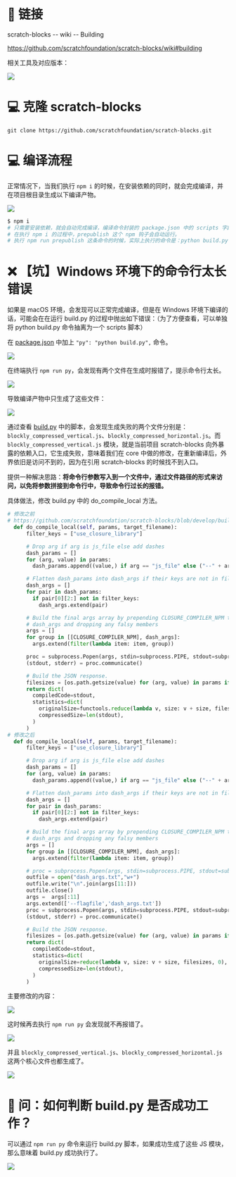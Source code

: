 # 🔗 链接

scratch-blocks -- wiki -- Building

https://github.com/scratchfoundation/scratch-blocks/wiki#building

相关工具及对应版本：

![](md-imgs/2024-09-20-14-23-50.png)

# 💻 克隆 scratch-blocks

```git
git clone https://github.com/scratchfoundation/scratch-blocks.git
```

# 💻 编译流程

正常情况下，当我们执行 `npm i` 的时候，在安装依赖的同时，就会完成编译，并在项目根目录生成以下编译产物。

![](md-imgs/2024-09-20-14-57-16.png)

```bash
$ npm i
# 只需要安装依赖，就会自动完成编译，编译命令封装的 package.json 中的 scripts 字段中的 prepublish 钩子中。
# 在执行 npm i 的过程中，prepublish 这个 npm 钩子会自动运行。
# 执行 npm run prepublish 这条命令的时候，实际上执行的命令是：python build.py && webpack
```

# ❌ 【坑】Windows 环境下的命令行太长错误

如果是 macOS 环境，会发现可以正常完成编译，但是在 Windows 环境下编译的话，可能会在在运行 build.py 的过程中抛出如下错误：（为了方便查看，可以单独将 python build.py 命令抽离为一个 scripts 脚本）

在 [package.json](./scratch-blocks-v1.1.206/package.json) 中加上 `"py": "python build.py",` 命令。

![](md-imgs/2024-09-20-14-38-20.png)

在终端执行 `npm run py`，会发现有两个文件在生成时报错了，提示命令行太长。

![](md-imgs/2024-09-20-14-39-52.png)

导致编译产物中只生成了这些文件：

![](md-imgs/2024-09-20-14-36-26.png)

通过查看 [build.py](./scratch-blocks-v1.1.206/build.py) 中的脚本，会发现生成失败的两个文件分别是：`blockly_compressed_vertical.js`、`blockly_compressed_horizontal.js`。而 `blockly_compressed_vertical.js` 模块，就是当前项目 scratch-blocks 向外暴露的依赖入口，它生成失败，意味着我们在 core 中做的修改，在重新编译后，外界依旧是访问不到的，因为在引用 scratch-blocks 的时候找不到入口。

提供一种解决思路：**将命令行参数写入到一个文件中，通过文件路径的形式来访问，以免将参数拼接到命令行中，导致命令行过长的报错。**

具体做法，修改 build.py 中的 do_compile_local 方法。

```py
# 修改之前
# https://github.com/scratchfoundation/scratch-blocks/blob/develop/build.py#L316
  def do_compile_local(self, params, target_filename):
      filter_keys = ["use_closure_library"]

      # Drop arg if arg is js_file else add dashes
      dash_params = []
      for (arg, value) in params:
        dash_params.append((value,) if arg == "js_file" else ("--" + arg, value))

      # Flatten dash_params into dash_args if their keys are not in filter_keys
      dash_args = []
      for pair in dash_params:
        if pair[0][2:] not in filter_keys:
          dash_args.extend(pair)

      # Build the final args array by prepending CLOSURE_COMPILER_NPM to
      # dash_args and dropping any falsy members
      args = []
      for group in [[CLOSURE_COMPILER_NPM], dash_args]:
        args.extend(filter(lambda item: item, group))

      proc = subprocess.Popen(args, stdin=subprocess.PIPE, stdout=subprocess.PIPE)
      (stdout, stderr) = proc.communicate()

      # Build the JSON response.
      filesizes = [os.path.getsize(value) for (arg, value) in params if arg == "js_file"]
      return dict(
        compiledCode=stdout,
        statistics=dict(
          originalSize=functools.reduce(lambda v, size: v + size, filesizes, 0),
          compressedSize=len(stdout),
        )
      )
# 修改之后
  def do_compile_local(self, params, target_filename):
      filter_keys = ["use_closure_library"]

      # Drop arg if arg is js_file else add dashes
      dash_params = []
      for (arg, value) in params:
        dash_params.append((value,) if arg == "js_file" else ("--" + arg, value))

      # Flatten dash_params into dash_args if their keys are not in filter_keys
      dash_args = []
      for pair in dash_params:
        if pair[0][2:] not in filter_keys:
          dash_args.extend(pair)

      # Build the final args array by prepending CLOSURE_COMPILER_NPM to
      # dash_args and dropping any falsy members
      args = []
      for group in [[CLOSURE_COMPILER_NPM], dash_args]:
        args.extend(filter(lambda item: item, group))

      # proc = subprocess.Popen(args, stdin=subprocess.PIPE, stdout=subprocess.PIPE)
      outfile = open("dash_args.txt","w+")
      outfile.write("\n".join(args[11:]))
      outfile.close()
      args =  args[:11]
      args.extend(['--flagfile','dash_args.txt'])
      proc = subprocess.Popen(args, stdin=subprocess.PIPE, stdout=subprocess.PIPE, shell = True)
      (stdout, stderr) = proc.communicate()

      # Build the JSON response.
      filesizes = [os.path.getsize(value) for (arg, value) in params if arg == "js_file"]
      return dict(
        compiledCode=stdout,
        statistics=dict(
          originalSize=reduce(lambda v, size: v + size, filesizes, 0),
          compressedSize=len(stdout),
        )
      )
```

主要修改的内容：

![](md-imgs/2024-09-20-15-26-44.png)

这时候再去执行 `npm run py` 会发现就不再报错了。

![](md-imgs/2024-09-20-14-54-30.png)

并且 `blockly_compressed_vertical.js`、`blockly_compressed_horizontal.js` 这两个核心文件也都生成了。

![](md-imgs/2024-09-20-14-53-33.png)

# 🤔 问：如何判断 build.py 是否成功工作？

可以通过 `npm run py` 命令来运行 build.py 脚本，如果成功生成了这些 JS 模块，那么意味着 build.py 成功执行了。

![](md-imgs/2024-09-20-14-57-16.png)
